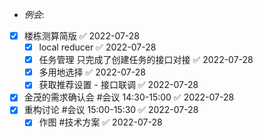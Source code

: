 - _例会_: 
- [x] 楼栋测算简版 ✅ 2022-07-28
	- [x] local reducer ✅ 2022-07-28
	- [x] 任务管理 只完成了创建任务的接口对接 ✅ 2022-07-28
	- [x] 多用地选择 ✅ 2022-07-28
	- [x] 获取推荐设置 - 接口联调 ✅ 2022-07-28
- [x] 金茂的需求确认会 #会议  14:30-15:00 ✅ 2022-07-28
- [x] 重构讨论 #会议 15:00-15:30 ✅ 2022-07-28
	- [x] 作图 #技术方案 ✅ 2022-07-28
